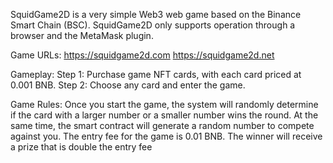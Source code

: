 SquidGame2D is a very simple Web3 web game based on the Binance Smart Chain (BSC). SquidGame2D only supports operation through a browser and the MetaMask plugin.

Game URLs:
https://squidgame2d.com
https://squidgame2d.net

Gameplay:
Step 1: Purchase game NFT cards, with each card priced at 0.001 BNB.
Step 2: Choose any card and enter the game.

Game Rules:
Once you start the game, the system will randomly determine if the card with a larger number or a smaller number wins the round. At the same time, the smart contract will generate a random number to compete against you. The entry fee for the game is 0.01 BNB. The winner will receive a prize that is double the entry fee
